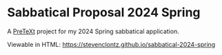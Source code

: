 # Sabbatical Proposal 2024 Spring

A [PreTeXt](https://pretextbook.org) project for my 2024 Spring sabbatical application.

Viewable in HTML: <https://stevenclontz.github.io/sabbatical-2024-spring>
